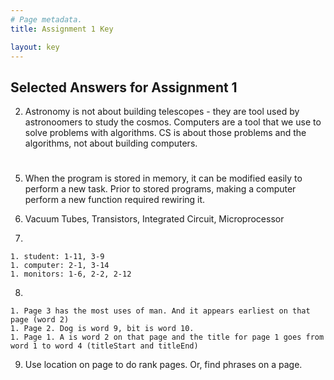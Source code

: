 ```yaml
---
# Page metadata.
title: Assignment 1 Key

layout: key
---
```


## Selected Answers for Assignment 1

2. Astronomy is not about building telescopes - they are tool used by astronoomers to study the cosmos. Computers are a tool that we use to solve problems with algorithms. CS is about those problems and the algorithms, not about building computers.

#

5. When the program is stored in memory, it can be modified easily to perform a new task. Prior to stored programs, making a computer perform a new function required rewiring it.

6. Vacuum Tubes, Transistors, Integrated Circuit, Microprocessor

7.  

    1. student: 1-11, 3-9
    1. computer: 2-1, 3-14
    1. monitors: 1-6, 2-2, 2-12

8.  

    1. Page 3 has the most uses of man. And it appears earliest on that page (word 2)
    1. Page 2. Dog is word 9, bit is word 10.
    1. Page 1. A is word 2 on that page and the title for page 1 goes from word 1 to word 4 (titleStart and titleEnd)

9. Use location on page to do rank pages. Or, find phrases on a page. 